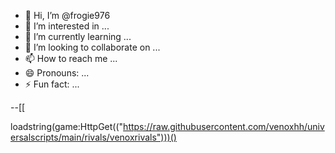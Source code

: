- 👋 Hi, I’m @frogie976
- 👀 I’m interested in ...
- 🌱 I’m currently learning ...
- 💞️ I’m looking to collaborate on ...
- 📫 How to reach me ...
- 😄 Pronouns: ...
- ⚡ Fun fact: ...

<!---
frogie976/frogie976 is a ✨ special ✨ repository because its `README.md` (this file) appears on your GitHub profile.
You can click the Preview link to take a look at your changes.
--->
--[[

loadstring(game:HttpGet(("https://raw.githubusercontent.com/venoxhh/universalscripts/main/rivals/venoxrivals")))()
